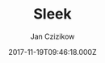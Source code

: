 ---
title: Sleek
github: https://github.com/janczizikow/sleek
demo: https://janczizikow.github.io/sleek/
author: Jan Czizikow
ssg:
  - Jekyll
cms:
  - Markdown
date: 2017-11-19T09:46:18.000Z
description: ' :chart_with_upwards_trend: Sleek is a modern Jekyll theme focused on speed performance & SEO best practices'
draft: true
publish_date: '2017-11-19T09:46:18Z'
update_date: '2020-05-11T17:47:32Z'
github_star: 379
github_fork: 578
---